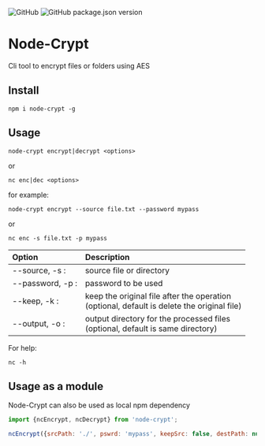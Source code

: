![GitHub](https://img.shields.io/github/license/rubinder25/node-crypt?style=flat-square) ![GitHub package.json version](https://img.shields.io/github/package-json/v/rubinder25/node-crypt?style=flat-square) 

# Node-Crypt

Cli tool to encrypt files or folders using AES

## Install

```
npm i node-crypt -g
```

## Usage

```
node-crypt encrypt|decrypt <options>
```

or

```
nc enc|dec <options>
```



for example:

```
node-crypt encrypt --source file.txt --password mypass
```

or

```
nc enc -s file.txt -p mypass
```

| Option                          | Description                                                  |
| :------------------------------ | :----------------------------------------------------------- |
| --source, -s <source>:          | source file or directory                                     |
| --password, -p <password>:      | password to be used                                          |
| --keep, -k :                    | keep the original file after the operation <br />(optional, default is delete the original file) |
| --output, -o <ouput directory>: | output directory for the processed files <br />(optional, default is same directory) |

For help:

```
nc -h
```

## Usage as a module

Node-Crypt can also be used as local npm dependency

```javascript
import {ncEncrypt, ncDecrypt} from 'node-crypt';

ncEncrypt({srcPath: './', pswrd: 'mypass', keepSrc: false, destPath: null});
```


